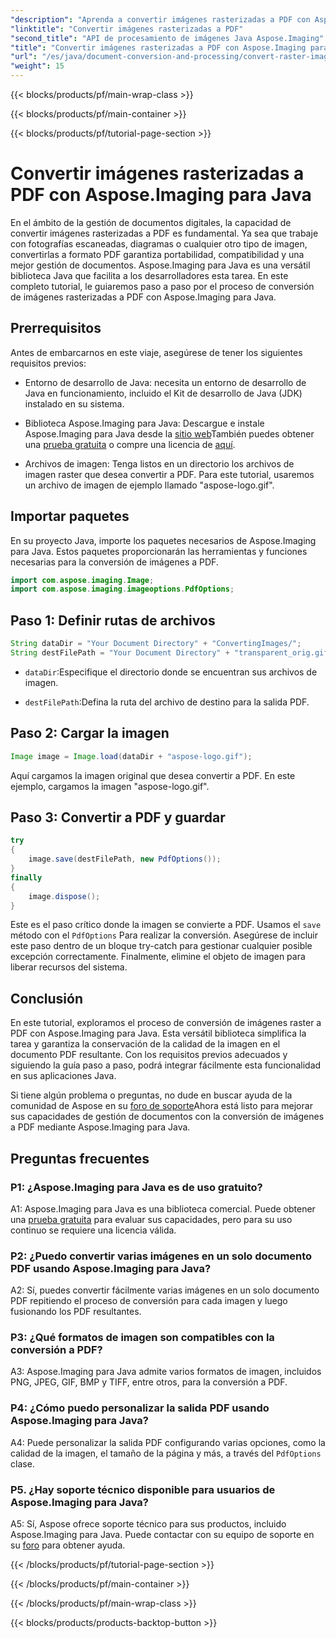 ```yaml
---
"description": "Aprenda a convertir imágenes rasterizadas a PDF con Aspose.Imaging para Java. Pasos sencillos para obtener resultados de alta calidad."
"linktitle": "Convertir imágenes rasterizadas a PDF"
"second_title": "API de procesamiento de imágenes Java Aspose.Imaging"
"title": "Convertir imágenes rasterizadas a PDF con Aspose.Imaging para Java"
"url": "/es/java/document-conversion-and-processing/convert-raster-images-to-pdf/"
"weight": 15
---
```


{{< blocks/products/pf/main-wrap-class >}}

{{< blocks/products/pf/main-container >}}

{{< blocks/products/pf/tutorial-page-section >}}

# Convertir imágenes rasterizadas a PDF con Aspose.Imaging para Java

En el ámbito de la gestión de documentos digitales, la capacidad de convertir imágenes rasterizadas a PDF es fundamental. Ya sea que trabaje con fotografías escaneadas, diagramas o cualquier otro tipo de imagen, convertirlas a formato PDF garantiza portabilidad, compatibilidad y una mejor gestión de documentos. Aspose.Imaging para Java es una versátil biblioteca Java que facilita a los desarrolladores esta tarea. En este completo tutorial, le guiaremos paso a paso por el proceso de conversión de imágenes rasterizadas a PDF con Aspose.Imaging para Java.

## Prerrequisitos

Antes de embarcarnos en este viaje, asegúrese de tener los siguientes requisitos previos:

- Entorno de desarrollo de Java: necesita un entorno de desarrollo de Java en funcionamiento, incluido el Kit de desarrollo de Java (JDK) instalado en su sistema.

- Biblioteca Aspose.Imaging para Java: Descargue e instale Aspose.Imaging para Java desde la [sitio web](https://releases.aspose.com/imaging/java/)También puedes obtener una [prueba gratuita](https://releases.aspose.com/) o compre una licencia de [aquí](https://purchase.aspose.com/buy).

- Archivos de imagen: Tenga listos en un directorio los archivos de imagen raster que desea convertir a PDF. Para este tutorial, usaremos un archivo de imagen de ejemplo llamado "aspose-logo.gif".

## Importar paquetes

En su proyecto Java, importe los paquetes necesarios de Aspose.Imaging para Java. Estos paquetes proporcionarán las herramientas y funciones necesarias para la conversión de imágenes a PDF.

```java
import com.aspose.imaging.Image;
import com.aspose.imaging.imageoptions.PdfOptions;
```

## Paso 1: Definir rutas de archivos

```java
String dataDir = "Your Document Directory" + "ConvertingImages/";
String destFilePath = "Your Document Directory" + "transparent_orig.gif.pdf";
```

- `dataDir`:Especifique el directorio donde se encuentran sus archivos de imagen.

- `destFilePath`:Defina la ruta del archivo de destino para la salida PDF.

## Paso 2: Cargar la imagen

```java
Image image = Image.load(dataDir + "aspose-logo.gif");
```

Aquí cargamos la imagen original que desea convertir a PDF. En este ejemplo, cargamos la imagen "aspose-logo.gif".

## Paso 3: Convertir a PDF y guardar

```java
try
{
    image.save(destFilePath, new PdfOptions());
}
finally
{
    image.dispose();
}
```

Este es el paso crítico donde la imagen se convierte a PDF. Usamos el `save` método con el `PdfOptions` Para realizar la conversión. Asegúrese de incluir este paso dentro de un bloque try-catch para gestionar cualquier posible excepción correctamente. Finalmente, elimine el objeto de imagen para liberar recursos del sistema.

## Conclusión

En este tutorial, exploramos el proceso de conversión de imágenes raster a PDF con Aspose.Imaging para Java. Esta versátil biblioteca simplifica la tarea y garantiza la conservación de la calidad de la imagen en el documento PDF resultante. Con los requisitos previos adecuados y siguiendo la guía paso a paso, podrá integrar fácilmente esta funcionalidad en sus aplicaciones Java.

Si tiene algún problema o preguntas, no dude en buscar ayuda de la comunidad de Aspose en su [foro de soporte](https://forum.aspose.com/)Ahora está listo para mejorar sus capacidades de gestión de documentos con la conversión de imágenes a PDF mediante Aspose.Imaging para Java.

## Preguntas frecuentes

### P1: ¿Aspose.Imaging para Java es de uso gratuito?

A1: Aspose.Imaging para Java es una biblioteca comercial. Puede obtener una [prueba gratuita](https://releases.aspose.com/) para evaluar sus capacidades, pero para su uso continuo se requiere una licencia válida.

### P2: ¿Puedo convertir varias imágenes en un solo documento PDF usando Aspose.Imaging para Java?

A2: Sí, puedes convertir fácilmente varias imágenes en un solo documento PDF repitiendo el proceso de conversión para cada imagen y luego fusionando los PDF resultantes.

### P3: ¿Qué formatos de imagen son compatibles con la conversión a PDF?

A3: Aspose.Imaging para Java admite varios formatos de imagen, incluidos PNG, JPEG, GIF, BMP y TIFF, entre otros, para la conversión a PDF.

### P4: ¿Cómo puedo personalizar la salida PDF usando Aspose.Imaging para Java?

A4: Puede personalizar la salida PDF configurando varias opciones, como la calidad de la imagen, el tamaño de la página y más, a través del `PdfOptions` clase.

### P5. ¿Hay soporte técnico disponible para usuarios de Aspose.Imaging para Java?

A5: Sí, Aspose ofrece soporte técnico para sus productos, incluido Aspose.Imaging para Java. Puede contactar con su equipo de soporte en su [foro](https://forum.aspose.com/) para obtener ayuda.

{{< /blocks/products/pf/tutorial-page-section >}}

{{< /blocks/products/pf/main-container >}}

{{< /blocks/products/pf/main-wrap-class >}}

{{< blocks/products/products-backtop-button >}}